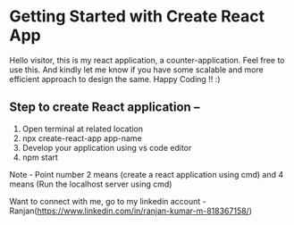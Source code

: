# Getting Started with Create React App

Hello visitor, this is my react application, a counter-application. Feel free to use this. And kindly let me know if you have some scalable and more efficient approach to design the same. Happy Coding !! :)

## Step to create React application –

1. Open terminal at related location
2. npx create-react-app app-name
3. Develop your application using vs code editor
4. npm start

Note - Point number 2 means (create a react application using cmd) and 4 means (Run the localhost server using cmd)

Want to connect with me, go to my linkedin account - Ranjan(https://www.linkedin.com/in/ranjan-kumar-m-818367158/)
